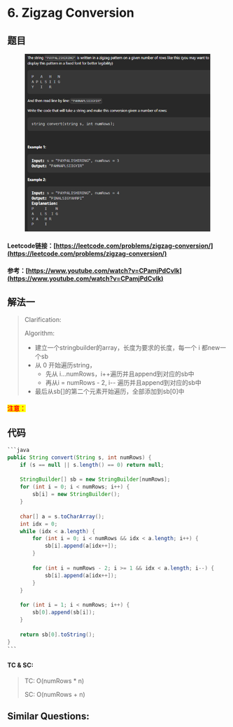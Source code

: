 # 6. Zigzag Conversion

## 题目

<figure><img src="../../.gitbook/assets/image (2) (1) (1) (1) (1) (1) (1) (1) (1) (1) (1) (1) (1) (1) (1) (1) (1) (1) (1).png" alt=""><figcaption></figcaption></figure>

#### Leetcode链接：[https://leetcode.com/problems/zigzag-conversion/](https://leetcode.com/problems/zigzag-conversion/)

#### 参考：[https://www.youtube.com/watch?v=CPamjPdCvIk](https://www.youtube.com/watch?v=CPamjPdCvIk)

## 解法一

> Clarification:&#x20;
>
> Algorithm:&#x20;
>
> * 建立一个stringbuilder的array，长度为要求的长度，每一个 i 都new一个sb
> * 从 0 开始遍历string，
>   * 先从 i...numRows，i++遍历并且append到对应的sb中
>   * 再从i = numRows - 2, i-- 遍历并且append到对应的sb中
> * 最后从sb\[]的第二个元素开始遍历，全部添加到sb\[0]中

#### <mark style="color:red;">注意：</mark>

## 代码

````java
```java
public String convert(String s, int numRows) {
    if (s == null || s.length() == 0) return null;

    StringBuilder[] sb = new StringBuilder[numRows];
    for (int i = 0; i < numRows; i++) {
        sb[i] = new StringBuilder();
    }

    char[] a = s.toCharArray();
    int idx = 0;
    while (idx < a.length) {
        for (int i = 0; i < numRows && idx < a.length; i++) {
            sb[i].append(a[idx++]);
        }

        for (int i = numRows - 2; i >= 1 && idx < a.length; i--) {
            sb[i].append(a[idx++]);
        }
    }

    for (int i = 1; i < numRows; i++) {
        sb[0].append(sb[i]);
    }

    return sb[0].toString();
}
```
````

#### TC & SC:&#x20;

> TC: O(numRows \* n)
>
> SC: O(numRows + n)

## **Similar Questions:**&#x20;
